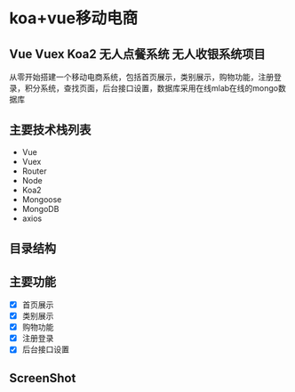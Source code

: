# koa+vue移动电商

Vue Vuex Koa2 无人点餐系统 无人收银系统项目 
---
从零开始搭建一个移动电商系统，包括首页展示，类别展示，购物功能，注册登录，积分系统，查找页面，后台接口设置，数据库采用在线mlab在线的mongo数据库

## 主要技术栈列表
- Vue
- Vuex
- Router
- Node
- Koa2
- Mongoose
- MongoDB
- axios
## 目录结构

## 主要功能
- [x] 首页展示
- [x] 类别展示
- [x] 购物功能
- [x] 注册登录
- [x] 后台接口设置

## ScreenShot
